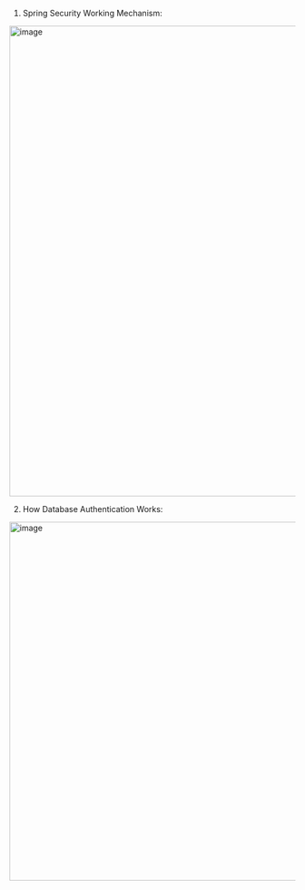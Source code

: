 1. Spring Security Working Mechanism:

<img width="1638" height="829" alt="image" src="https://github.com/user-attachments/assets/583ca82c-a790-4395-a795-744b3fad5974" />








2. How Database Authentication Works:
   
<img width="1208" height="632" alt="image" src="https://github.com/user-attachments/assets/3c3d8dc8-7bf8-4180-8e0c-a0c504469959" />
